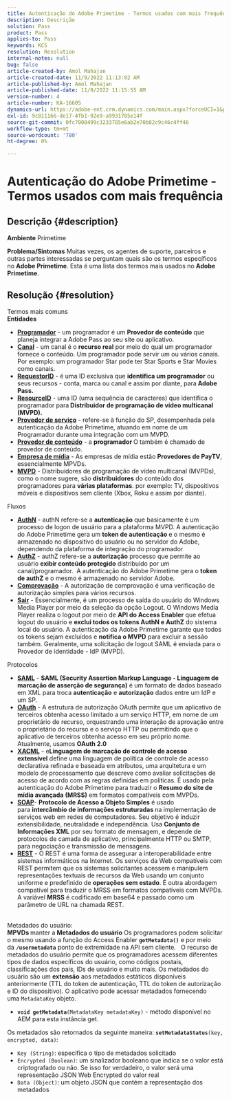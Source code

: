 ```yaml
---
title: Autenticação do Adobe Primetime - Termos usados com mais frequência
description: Descrição
solution: Pass
product: Pass
applies-to: Pass
keywords: KCS
resolution: Resolution
internal-notes: null
bug: false
article-created-by: Amol Mahajan
article-created-date: 11/9/2022 11:13:02 AM
article-published-by: Amol Mahajan
article-published-date: 11/9/2022 11:15:55 AM
version-number: 4
article-number: KA-16605
dynamics-url: https://adobe-ent.crm.dynamics.com/main.aspx?forceUCI=1&pagetype=entityrecord&etn=knowledgearticle&id=4f62ba74-1f60-ed11-9561-6045bd006268
exl-id: 9c811166-de17-4fb1-92e9-a9931785e14f
source-git-commit: 0fc7008499c3233785e6ab2e70b82c9c46c4ff46
workflow-type: tm+mt
source-wordcount: '780'
ht-degree: 0%

---
```


# Autenticação do Adobe Primetime - Termos usados com mais frequência

## Descrição {#description}

<b>Ambiente</b>
Primetime


<b>Problema/Sintomas</b>
Muitas vezes, os agentes de suporte, parceiros e outras partes interessadas se perguntam quais são os termos específicos no <b>Adobe Primetime</b>. Esta é uma lista dos termos mais usados no <b>Adobe Primetime</b>.


## Resolução {#resolution}

Termos mais comuns<br>
<b>Entidades</b>

- <u><b>Programador</b></u> - um programador é um <b>Provedor de conteúdo</b> que planeja integrar a Adobe Pass ao seu site ou aplicativo.
- <u><b>Canal</b></u> - um canal é o <b>recurso real</b> por meio do qual um programador fornece o conteúdo. Um programador pode servir um ou vários canais. Por exemplo: um programador Star pode ter Star Sports e Star Movies como canais.
- <u><b>RequestorID</b></u> - é uma ID exclusiva que <b>identifica um programador</b> ou seus recursos - conta, marca ou canal e assim por diante, para<b> Adobe Pass. </b>
- <u><b>ResourceID</b></u> - uma ID (uma sequência de caracteres) que identifica o programador para<b> Distribuidor de programação de vídeo multicanal (MVPD). </b>
- <u><b>Provedor de serviço</b></u> - refere-se à função do SP, desempenhada pela autenticação da Adobe Primetime, atuando em nome de um Programador durante uma integração com um MVPD.
- <u><b>Provedor de conteúdo</b></u> - a <b>programador </b>O também é chamado de provedor de conteúdo.
- <u><b>Empresa de mídia</b></u> - As empresas de mídia estão <b>Provedores de PayTV</b>, essencialmente MPVDs.
- <u><b>MVPD</b></u> - Distribuidores de programação de vídeo multicanal (MVPDs), como o nome sugere, são <b>distribuidores</b> do conteúdo dos programadores para <b>várias plataformas</b>. por exemplo: TV, dispositivos móveis e dispositivos sem cliente (Xbox, Roku e assim por diante).

Fluxos
- <u><b>AuthN</b></u> - authN refere-se a <b>autenticação</b> que basicamente é um processo de logon de usuário para a plataforma MVPD. A autenticação do Adobe Primetime gera um <b>token de autenticação </b>e o mesmo é armazenado no dispositivo do usuário ou no servidor do Adobe, dependendo da plataforma de integração do programador
- <u><b>AuthZ</b></u> - authZ refere-se a <b>autorização</b> processo que permite ao usuário <b>exibir conteúdo protegido</b> distribuído por um canal/programador.  A autenticação do Adobe Primetime gera o <b>token de authZ</b> e o mesmo é armazenado no servidor Adobe.
- <u><b>Comprovação</b></u> - A autorização de comprovação é uma verificação de autorização simples para vários recursos.
- <u><b>Sair</b></u> - Essencialmente, é um processo de saída do usuário do Windows Media Player por meio da seleção da opção Logout. O Windows Media Player realiza o logout por meio de <b>API do Access Enabler</b> que efetua logout do usuário e <b>exclui todos os tokens AuthN e AuthZ</b> do sistema local do usuário. A autenticação da Adobe Primetime garante que todos os tokens sejam excluídos e <b>notifica o MVPD</b> para excluir a sessão também. Geralmente, uma solicitação de logout SAML é enviada para o Provedor de identidade - IdP (MVPD).



Protocolos
- <b><u>SAML</u></b> - <b>SAML (Security Assertion Markup Language - Linguagem de marcação de asserção de segurança)</b> é um formato de dados baseado em XML para troca <b>autenticação</b> e <b>autorização</b> dados entre um IdP e um SP.
- <u><b>OAuth</b></u> - A estrutura de autorização OAuth permite que um aplicativo de terceiros obtenha acesso limitado a um serviço HTTP, em nome de um proprietário de recurso, orquestrando uma interação de aprovação entre o proprietário do recurso e o serviço HTTP ou permitindo que o aplicativo de terceiros obtenha acesso em seu próprio nome. Atualmente, usamos <b>OAuth 2.0</b>
- <b><u>XACML</u></b> - e<b>Linguagem de marcação de controle de acesso extensível</b> define uma linguagem de política de controle de acesso declarativa refinada e baseada em atributos, uma arquitetura e um modelo de processamento que descreve como avaliar solicitações de acesso de acordo com as regras definidas em políticas. É usado pela autenticação do Adobe Primetime para traduzir o <b>Resumo do site de mídia avançada</b> <b>(MRSS)</b> em formatos compatíveis com MVPDs.
- <b><u>SOAP</u></b>- <b>Protocolo de Acesso a Objeto Simples</b> é usado para <b>intercâmbio de informações estruturadas </b>na implementação de serviços web em redes de computadores. Seu objetivo é induzir extensibilidade, neutralidade e independência. Usa <b>Conjunto de Informações XML</b> por seu formato de mensagem, e depende de protocolos de camada de aplicativo, principalmente HTTP ou SMTP, para negociação e transmissão de mensagens.
- <u><b>REST</b></u> - O REST é uma forma de assegurar a interoperabilidade entre sistemas informáticos na Internet. Os serviços da Web compatíveis com REST permitem que os sistemas solicitantes acessem e manipulem representações textuais de recursos da Web usando um conjunto uniforme e predefinido de <b>operações sem estado</b>. É outra abordagem compatível para traduzir o MRSS em formatos compatíveis com MVPDs. A variável <b>MRSS</b> é codificado em base64 e passado como um parâmetro de URL na chamada REST.

<br>Metadados do usuário:<br>
<b>MPVDs </b>manter a<b> Metadados do usuário</b> Os programadores podem solicitar o mesmo usando a função do Access Enabler <b>`getMetadata()`</b> e por meio da <b>`/usermetadata`</b> ponto de extremidade na API sem cliente.
 
O recurso de metadados do usuário permite que os programadores acessem diferentes tipos de dados específicos do usuário, como códigos postais, classificações dos pais, IDs de usuário e muito mais. Os metadados do usuário são um <b>extensão</b> aos metadados estáticos disponíveis anteriormente (TTL do token de autenticação, TTL do token de autorização e ID do dispositivo). O aplicativo pode acessar metadados fornecendo uma `MetadataKey` objeto.

- <b>`void getMetadata`</b>`(MetadataKey metadataKey)` - método disponível no AEM para esta instância get.


Os metadados são retornados da seguinte maneira: <b>`setMetadataStatus`</b>`(key, encrypted, data)`:

- `Key (String)`: especifica o tipo de metadados solicitado
- `Encrypted (Boolean)`: um sinalizador booleano que indica se o valor está criptografado ou não. Se isso for verdadeiro, o valor será uma representação JSON Web Encrypted do valor real
- `Data (Object)`: um objeto JSON que contém a representação dos metadados

